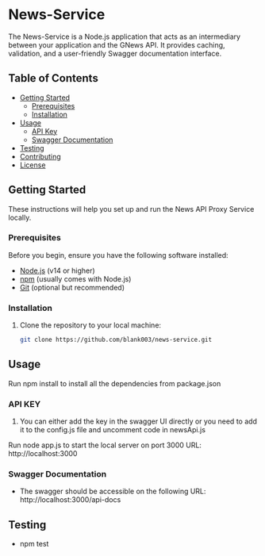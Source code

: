 # News-Service

The News-Service is a Node.js application that acts as an intermediary between your application and the GNews API. It provides caching, validation, and a user-friendly Swagger documentation interface.

## Table of Contents

- [Getting Started](#getting-started)
  - [Prerequisites](#prerequisites)
  - [Installation](#installation)
- [Usage](#usage)
  - [API Key](#api-key)
  - [Swagger Documentation](#swagger-documentation)
- [Testing](#testing)
- [Contributing](#contributing)
- [License](#license)

## Getting Started

These instructions will help you set up and run the News API Proxy Service locally.


### Prerequisites

Before you begin, ensure you have the following software installed:

- [Node.js](https://nodejs.org/) (v14 or higher)
- [npm](https://www.npmjs.com/) (usually comes with Node.js)
- [Git](https://git-scm.com/) (optional but recommended)

### Installation

1. Clone the repository to your local machine:

   ```bash
   git clone https://github.com/blank003/news-service.git

## Usage

Run npm install to install all the dependencies from package.json

### API KEY

1. You can either add the key in the swagger UI directly or you need to add it to the config.js file and uncomment code in newsApi.js

Run node app.js to start the local server on port 3000 URL: http://localhost:3000

### Swagger Documentation

- The swagger should be accessible on the following URL: http://localhost:3000/api-docs

## Testing

- npm test 
